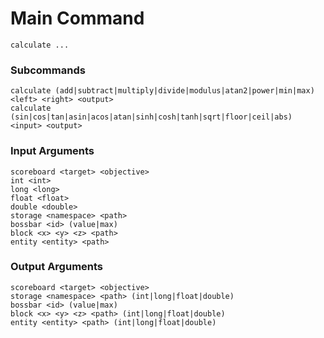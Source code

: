# Main Command
`calculate ...`

### Subcommands
```
calculate (add|subtract|multiply|divide|modulus|atan2|power|min|max) <left> <right> <output>
calculate (sin|cos|tan|asin|acos|atan|sinh|cosh|tanh|sqrt|floor|ceil|abs) <input> <output>
```

### Input Arguments
```
scoreboard <target> <objective>
int <int>
long <long>
float <float>
double <double>
storage <namespace> <path>
bossbar <id> (value|max)
block <x> <y> <z> <path>
entity <entity> <path>
```

### Output Arguments
```
scoreboard <target> <objective>
storage <namespace> <path> (int|long|float|double)
bossbar <id> (value|max)
block <x> <y> <z> <path> (int|long|float|double)
entity <entity> <path> (int|long|float|double)
```

